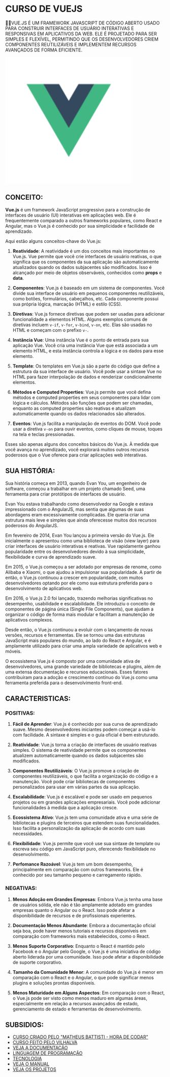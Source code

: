 # CURSO DE VUEJS
👨‍⚖️VUE.JS É UM FRAMEWORK JAVASCRIPT DE CÓDIGO ABERTO USADO PARA CONSTRUIR INTERFACES DE USUÁRIO INTERATIVAS E RESPONSIVAS EM APLICATIVOS DA WEB. ELE É PROJETADO PARA SER SIMPLES E FLEXÍVEL, PERMITINDO QUE OS DESENVOLVEDORES CRIEM COMPONENTES REUTILIZÁVEIS E IMPLEMENTEM RECURSOS AVANÇADOS DE FORMA EFICIENTE.

<img src="FOTO.png" align="center" width="400"> <br>

## CONCEITO:
**Vue.js** é um framework JavaScript progressivo para a construção de interfaces de usuário (UI) interativas em aplicações web. Ele é frequentemente comparado a outros frameworks populares, como React e Angular, mas o Vue.js é conhecido por sua simplicidade e facilidade de aprendizado.

Aqui estão alguns conceitos-chave do Vue.js:

1. **Reatividade**: A reatividade é um dos conceitos mais importantes no Vue.js. Vue permite que você crie interfaces de usuário reativas, o que significa que os componentes da sua aplicação são automaticamente atualizados quando os dados subjacentes são modificados. Isso é alcançado por meio de objetos observáveis, conhecidos como **props** e **data**.

2. **Componentes**: Vue.js é baseado em um sistema de componentes. Você divide sua interface de usuário em pequenos componentes reutilizáveis, como botões, formulários, cabeçalhos, etc. Cada componente possui sua própria lógica, marcação (HTML) e estilo (CSS).

3. **Diretivas**: Vue.js fornece diretivas que podem ser usadas para adicionar funcionalidade a elementos HTML. Alguns exemplos comuns de diretivas incluem `v-if`, `v-for`, `v-bind`, `v-on`, etc. Elas são usadas no HTML e começam com o prefixo `v-`.

4. **Instância Vue**: Uma instância Vue é o ponto de entrada para sua aplicação Vue. Você cria uma instância Vue que está associada a um elemento HTML, e esta instância controla a lógica e os dados para esse elemento.

5. **Template**: Os templates em Vue.js são a parte do código que define a estrutura da sua interface de usuário. Você pode usar a sintaxe Vue no HTML para fazer interpolação de dados e renderizar condicionalmente elementos.

6. **Métodos e Computed Properties**: Vue.js permite que você defina métodos e computed properties em seus componentes para lidar com lógica e cálculos. Métodos são funções que podem ser chamadas, enquanto as computed properties são reativas e atualizam automaticamente quando os dados relacionados são alterados.

7. **Eventos**: Vue.js facilita a manipulação de eventos do DOM. Você pode usar a diretiva `v-on` para ouvir eventos, como cliques de mouse, toques na tela e teclas pressionadas.

Esses são apenas alguns dos conceitos básicos do Vue.js. À medida que você avança no aprendizado, você explorará muitos outros recursos poderosos que o Vue oferece para criar aplicações web interativas.

## SUA HISTÓRIA:
Sua história começa em 2013, quando Evan You, um engenheiro de software, começou a trabalhar em um projeto chamado Seed, uma ferramenta para criar protótipos de interfaces de usuário.

Evan You estava trabalhando como desenvolvedor na Google e estava impressionado com o AngularJS, mas sentia que algumas de suas abordagens eram excessivamente complicadas. Ele queria criar uma estrutura mais leve e simples que ainda oferecesse muitos dos recursos poderosos do AngularJS.

Em fevereiro de 2014, Evan You lançou a primeira versão do Vue.js. Ele inicialmente o apresentou como uma biblioteca de visão (view layer) para criar interfaces de usuário interativas e reativas. Vue rapidamente ganhou popularidade entre os desenvolvedores devido à sua simplicidade, flexibilidade e curva de aprendizado suave.

Em 2015, o Vue.js começou a ser adotado por empresas de renome, como Alibaba e Xiaomi, o que ajudou a impulsionar sua popularidade. A partir de então, o Vue.js continuou a crescer em popularidade, com muitos desenvolvedores optando por ele como sua estrutura preferida para o desenvolvimento de aplicativos web.

Em 2016, o Vue.js 2.0 foi lançado, trazendo melhorias significativas no desempenho, usabilidade e escalabilidade. Ele introduziu o conceito de componentes de página única (Single File Components), que ajudam a organizar o código de forma mais modular e facilitam a manutenção de aplicativos complexos.

Desde então, o Vue.js continuou a evoluir com o lançamento de novas versões, recursos e ferramentas. Ele se tornou uma das estruturas JavaScript mais populares do mundo, ao lado do React e Angular, e é amplamente utilizado para criar uma ampla variedade de aplicativos web e móveis.

O ecossistema Vue.js é composto por uma comunidade ativa de desenvolvedores, uma grande variedade de bibliotecas e plugins, além de uma extensa documentação e recursos educacionais. Esses fatores contribuíram para a adoção e crescimento contínuo do Vue.js como uma ferramenta preferida para o desenvolvimento front-end.

## CARACTERISTICAS:
### POSITIVAS:
1. **Fácil de Aprender**: Vue.js é conhecido por sua curva de aprendizado suave. Mesmo desenvolvedores iniciantes podem começar a usá-lo com facilidade. A sintaxe é simples e o guia oficial é bem estruturado.

2. **Reatividade**: Vue.js torna a criação de interfaces de usuário reativas simples. O sistema de reatividade permite que os componentes atualizem automaticamente quando os dados subjacentes são modificados.

3. **Componentes Reutilizáveis**: O Vue.js promove a criação de componentes reutilizáveis, o que facilita a organização do código e a manutenção. Você pode criar bibliotecas de componentes personalizados para usar em várias partes da sua aplicação.

4. **Escalabilidade**: Vue.js é escalável e pode ser usado em pequenos projetos ou em grandes aplicações empresariais. Você pode adicionar funcionalidades à medida que a aplicação cresce.

5. **Ecossistema Ativo**: Vue.js tem uma comunidade ativa e uma série de bibliotecas e plugins de terceiros que estendem suas funcionalidades. Isso facilita a personalização da aplicação de acordo com suas necessidades.

6. **Flexibilidade**: Vue.js permite que você use sua sintaxe de template ou escreva seu código em JavaScript puro, oferecendo flexibilidade no desenvolvimento.

7. **Perfomance Razoável**: Vue.js tem um bom desempenho, principalmente em comparação com outros frameworks. Ele é conhecido por seu tamanho pequeno e carregamento rápido.

### NEGATIVAS:
1. **Menos Adoção em Grandes Empresas**: Embora Vue.js tenha uma base de usuários sólida, ele não é tão amplamente adotado em grandes empresas quanto o Angular ou o React. Isso pode afetar a disponibilidade de recursos e de profissionais experientes.

2. **Documentação Menos Abundante**: Embora a documentação oficial seja boa, pode haver menos tutoriais e recursos disponíveis em comparação com frameworks mais estabelecidos, como o React.

3. **Menos Suporte Corporativo**: Enquanto o React é mantido pelo Facebook e o Angular pelo Google, o Vue.js é uma iniciativa de código aberto liderada por uma comunidade. Isso pode afetar a disponibilidade de suporte corporativo.

4. **Tamanho da Comunidade Menor**: A comunidade do Vue.js é menor em comparação com o React e o Angular, o que pode significar menos plugins e soluções prontas disponíveis.

5. **Menos Maturidade em Alguns Aspectos**: Em comparação com o React, o Vue.js pode ser visto como menos maduro em algumas áreas, especialmente em relação a recursos avançados de estado, gerenciamento de estado e ferramentas de desenvolvimento.

## SUBSIDIOS:
- [CURSO CRIADO PELO "MATHEUS BATTISTI - HORA DE CODAR"](https://www.youtube.com/playlist?list=PLnDvRpP8BnezDglaAvtWgQXzsOmXUuRHL)
- [CURSO FEITO PELO VILHALVA](https://github.com/VILHALVA)
- [VEJA A DOCUMENTAÇÃO](https://vuejs.org/guide/introduction.html)
- [LINGUAGEM DE PROGRAMAÇÃO](https://github.com/VILHALVA/CURSO-DE-JAVASCRIPT)
- [TECNOLOGIA](https://github.com/VILHALVA/CURSO-DE-NODEJS)
- [VEJA O MANUAL](./MANUAL.md)
- [VEJA OS PROJETOS](https://github.com/VILHALVA?tab=repositories&q=topic:VUEJS)
